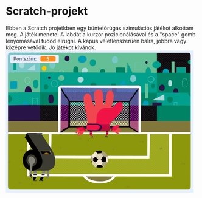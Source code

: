 # Scratch-projekt
Ebben a Scratch projetkben egy büntetőrúgás szimulációs játékot alkottam meg.
A játék menete: A labdát a kurzor pozicionálásával és a "space" gomb lenyomásával tudod elrugni. A kapus véletlenszerűen balra, jobbra vagy középre vetődik.
Jó játékot kívánok. 
![Screenshot](scratch.PNG)
